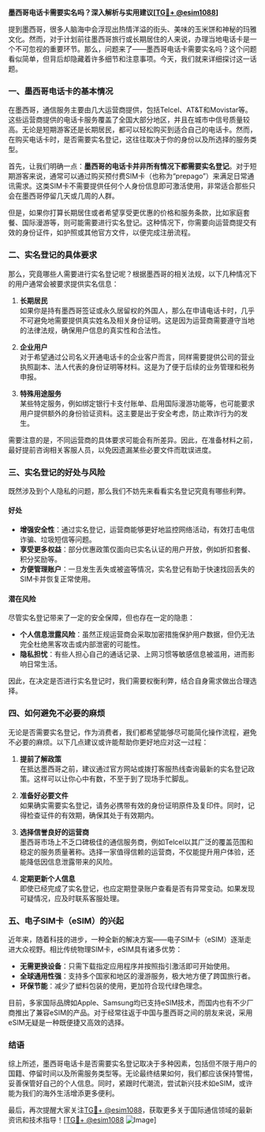 **墨西哥电话卡需要实名吗？深入解析与实用建议[[TG💪+ @esim1088](https://t.me/s/esim1088)]**

提到墨西哥，很多人脑海中会浮现出热情洋溢的街头、美味的玉米饼和神秘的玛雅文化。然而，对于计划前往墨西哥旅行或长期居住的人来说，办理当地电话卡是一个不可忽视的重要环节。那么，问题来了——墨西哥电话卡需要实名吗？这个问题看似简单，但背后却隐藏着许多细节和注意事项。今天，我们就来详细探讨这一话题。

### **一、墨西哥电话卡的基本情况**

在墨西哥，通信服务主要由几大运营商提供，包括Telcel、AT&T和Movistar等。这些运营商提供的电话卡服务覆盖了全国大部分地区，并且在城市中信号质量较高。无论是短期游客还是长期居民，都可以轻松购买到适合自己的电话卡。然而，在购买电话卡时，是否需要实名登记，这往往取决于你的身份以及所选择的服务类型。

首先，让我们明确一点：**墨西哥的电话卡并非所有情况下都需要实名登记**。对于短期游客来说，通常可以通过购买预付费SIM卡（也称为“prepago”）来满足日常通讯需求。这类SIM卡不需要提供任何个人身份信息即可激活使用，非常适合那些只会在墨西哥停留几天或几周的人群。

但是，如果你打算长期居住或者希望享受更优惠的价格和服务条款，比如家庭套餐、国际漫游等，则可能需要进行实名登记。这种情况下，你需要向运营商提交有效的身份证件，如护照或其他官方文件，以便完成注册流程。

### **二、实名登记的具体要求**

那么，究竟哪些人需要进行实名登记呢？根据墨西哥的相关法规，以下几种情况下的用户通常会被要求提供实名信息：

1. **长期居民**  
   如果你是持有墨西哥签证或永久居留权的外国人，那么在申请电话卡时，几乎不可避免地需要提供真实姓名及相关身份证明。这是因为运营商需要遵守当地的法律法规，确保用户信息的真实性和合法性。

2. **企业用户**  
   对于希望通过公司名义开通电话卡的企业客户而言，同样需要提供公司的营业执照副本、法人代表的身份证明等材料。这是为了便于后续的业务管理和税务申报。

3. **特殊用途服务**  
   某些特定服务，例如绑定银行卡支付账单、启用国际漫游功能等，也可能要求用户提供额外的身份验证资料。这主要是出于安全考虑，防止欺诈行为的发生。

需要注意的是，不同运营商的具体要求可能会有所差异。因此，在准备材料之前，最好提前咨询相关客服人员，以免因遗漏某些必要文件而耽误进度。

### **三、实名登记的好处与风险**

既然涉及到个人隐私的问题，那么我们不妨先来看看实名登记究竟有哪些利弊。

#### **好处**
- **增强安全性**：通过实名登记，运营商能够更好地监控网络活动，有效打击电信诈骗、垃圾短信等问题。
- **享受更多权益**：部分优惠政策仅面向已实名认证的用户开放，例如折扣套餐、积分奖励等。
- **方便管理账户**：一旦发生丢失或被盗等情况，实名登记有助于快速找回丢失的SIM卡并恢复正常使用。

#### **潜在风险**
尽管实名登记带来了一定的安全保障，但也存在一定的隐患：
- **个人信息泄露风险**：虽然正规运营商会采取加密措施保护用户数据，但仍无法完全杜绝黑客攻击或内部泄密的可能性。
- **隐私担忧**：有些人担心自己的通话记录、上网习惯等敏感信息被滥用，进而影响日常生活。

因此，在决定是否进行实名登记时，我们需要权衡利弊，结合自身需求做出合理选择。

### **四、如何避免不必要的麻烦**

无论是否需要实名登记，作为消费者，我们都希望能够尽可能简化操作流程，避免不必要的麻烦。以下几点建议或许能帮助你更好地应对这一过程：

1. **提前了解政策**  
   在抵达墨西哥之前，建议通过官方网站或拨打客服热线查询最新的实名登记政策。这样可以让你心中有数，不至于到了现场手忙脚乱。

2. **准备好必要文件**  
   如果确实需要实名登记，请务必携带有效的身份证明原件及复印件。同时，记得检查证件的有效期，确保其处于有效期内。

3. **选择信誉良好的运营商**  
   墨西哥市场上不乏口碑极佳的通信服务商，例如Telcel以其广泛的覆盖范围和稳定的服务质量著称。选择一家值得信赖的运营商，不仅能提升用户体验，还能降低因信息泄露带来的风险。

4. **定期更新个人信息**  
   即使已经完成了实名登记，也应定期登录账户查看是否有异常变动。如果发现可疑情况，应及时联系客服处理。

### **五、电子SIM卡（eSIM）的兴起**

近年来，随着科技的进步，一种全新的解决方案——电子SIM卡（eSIM）逐渐走进大众视野。相比传统物理SIM卡，eSIM具有诸多优势：

- **无需更换设备**：只需下载指定应用程序并按照指引激活即可开始使用。
- **全球通用性强**：支持多个国家和地区的漫游服务，极大地方便了跨国旅行者。
- **环保节能**：减少了塑料包装的使用，更加符合现代绿色理念。

目前，多家国际品牌如Apple、Samsung均已支持eSIM技术，而国内也有不少厂商推出了兼容eSIM的产品。对于经常往返于中国与墨西哥之间的朋友来说，采用eSIM无疑是一种既便捷又高效的选择。

### **结语**

综上所述，墨西哥电话卡是否需要实名登记取决于多种因素，包括但不限于用户的国籍、停留时间以及所需服务类型等。无论最终结果如何，我们都应该保持警惕，妥善保管好自己的个人信息。同时，紧跟时代潮流，尝试新兴技术如eSIM，或许能为我们的海外生活增添更多便利。

最后，再次提醒大家关注[TG💪+ @esim1088](https://t.me/s/esim1088)，获取更多关于国际通信领域的最新资讯和技术指导！[[TG💪+ @esim1088](https://t.me/s/esim1088) ![Image](https://i.postimg.cc/4NQfJmqS/Snipaste-2025-05-13-00-14-12.png)]